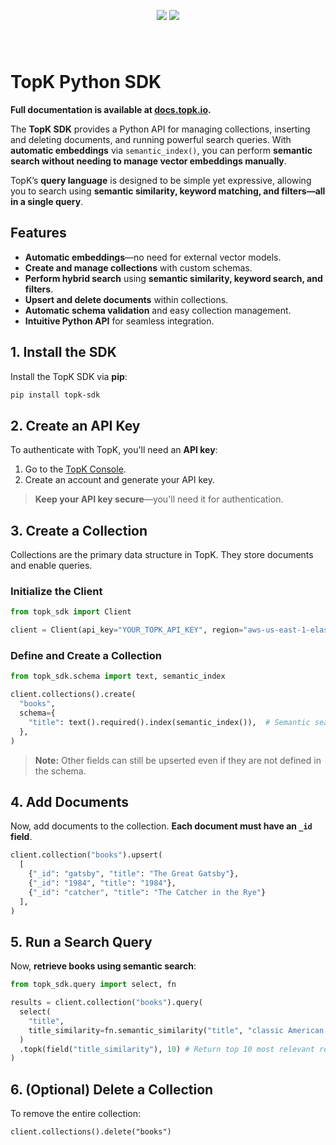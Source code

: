 <p align="center" style="padding: 40px 0;">
  <img src="../assets/topk-logo-light.svg#gh-light-mode-only">
  <img src="../assets/topk-logo-dark.svg#gh-dark-mode-only">
</p>

# TopK Python SDK

**Full documentation is available at [docs.topk.io](https://docs.topk.io).**

The **TopK SDK** provides a Python API for managing collections, inserting and deleting documents, and running powerful search queries. With **automatic embeddings** via `semantic_index()`, you can perform **semantic search without needing to manage vector embeddings manually**.

TopK’s **query language** is designed to be simple yet expressive, allowing you to search using **semantic similarity, keyword matching, and filters—all in a single query**.

## Features

- **Automatic embeddings**—no need for external vector models.
- **Create and manage collections** with custom schemas.
- **Perform hybrid search** using **semantic similarity, keyword search, and filters**.
- **Upsert and delete documents** within collections.
- **Automatic schema validation** and easy collection management.
- **Intuitive Python API** for seamless integration.

## 1. Install the SDK

Install the TopK SDK via **pip**:

```bash
pip install topk-sdk
```

## 2. Create an API Key

To authenticate with TopK, you'll need an **API key**:

1. Go to the <a href="https://console.topk.io" target="_blank">TopK Console</a>.
2. Create an account and generate your API key.

> **Keep your API key secure**—you'll need it for authentication.

## 3. Create a Collection

Collections are the primary data structure in TopK. They store documents and enable queries.

### **Initialize the Client**

```python
from topk_sdk import Client

client = Client(api_key="YOUR_TOPK_API_KEY", region="aws-us-east-1-elastica")
```

### **Define and Create a Collection**

```python
from topk_sdk.schema import text, semantic_index

client.collections().create(
  "books",
  schema={
    "title": text().required().index(semantic_index()),  # Semantic search enabled on title
  },
)
```

> **Note:** Other fields can still be upserted even if they are not defined in the schema.

## 4. Add Documents

Now, add documents to the collection. **Each document must have an `_id` field**.

```python
client.collection("books").upsert(
  [
    {"_id": "gatsby", "title": "The Great Gatsby"},
    {"_id": "1984", "title": "1984"},
    {"_id": "catcher", "title": "The Catcher in the Rye"}
  ],
)
```

## 5. Run a Search Query

Now, **retrieve books using semantic search**:

```python
from topk_sdk.query import select, fn

results = client.collection("books").query(
  select(
    "title",
    title_similarity=fn.semantic_similarity("title", "classic American novel"), # Semantic search
  )
  .topk(field("title_similarity"), 10) # Return top 10 most relevant results
)
```

## 6. (Optional) Delete a Collection

To remove the entire collection:

```
client.collections().delete("books")
```
